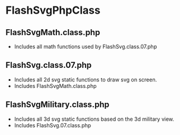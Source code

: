 # FlashSvgPhpClass

## FlashSvgMath.class.php
- Includes all math functions used by FlashSvg.class.07.php

## FlashSvg.class.07.php
- Includes all 2d svg static functions to draw svg on screen.
- Includes FlashSvgMath.class.php

## FlashSvgMilitary.class.php
- Includes all 3d svg static functions based on the 3d military view.
- Includes FlashSvg.07.class.php
